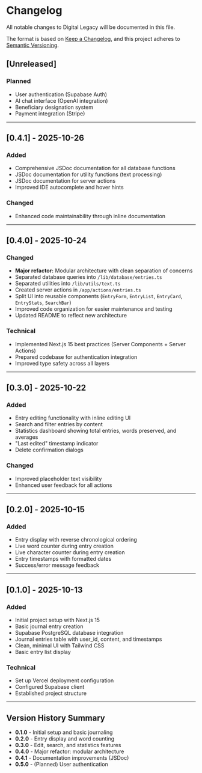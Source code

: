 # Changelog

All notable changes to Digital Legacy will be documented in this file.

The format is based on [Keep a Changelog](https://keepachangelog.com/en/1.0.0/),
and this project adheres to [Semantic Versioning](https://semver.org/spec/v2.0.0.html).

## [Unreleased]

### Planned
- User authentication (Supabase Auth)
- AI chat interface (OpenAI integration)
- Beneficiary designation system
- Payment integration (Stripe)

---

## [0.4.1] - 2025-10-26

### Added
- Comprehensive JSDoc documentation for all database functions
- JSDoc documentation for utility functions (text processing)
- JSDoc documentation for server actions
- Improved IDE autocomplete and hover hints

### Changed
- Enhanced code maintainability through inline documentation

---

## [0.4.0] - 2025-10-24

### Changed
- **Major refactor:** Modular architecture with clean separation of concerns
- Separated database queries into `/lib/database/entries.ts`
- Separated utilities into `/lib/utils/text.ts`
- Created server actions in `/app/actions/entries.ts`
- Split UI into reusable components (`EntryForm`, `EntryList`, `EntryCard`, `EntryStats`, `SearchBar`)
- Improved code organization for easier maintenance and testing
- Updated README to reflect new architecture

### Technical
- Implemented Next.js 15 best practices (Server Components + Server Actions)
- Prepared codebase for authentication integration
- Improved type safety across all layers

---

## [0.3.0] - 2025-10-22

### Added
- Entry editing functionality with inline editing UI
- Search and filter entries by content
- Statistics dashboard showing total entries, words preserved, and averages
- "Last edited" timestamp indicator
- Delete confirmation dialogs

### Changed
- Improved placeholder text visibility
- Enhanced user feedback for all actions

---

## [0.2.0] - 2025-10-15

### Added
- Entry display with reverse chronological ordering
- Live word counter during entry creation
- Live character counter during entry creation
- Entry timestamps with formatted dates
- Success/error message feedback

---

## [0.1.0] - 2025-10-13

### Added
- Initial project setup with Next.js 15
- Basic journal entry creation
- Supabase PostgreSQL database integration
- Journal entries table with user_id, content, and timestamps
- Clean, minimal UI with Tailwind CSS
- Basic entry list display

### Technical
- Set up Vercel deployment configuration
- Configured Supabase client
- Established project structure

---

## Version History Summary

- **0.1.0** - Initial setup and basic journaling
- **0.2.0** - Entry display and word counting
- **0.3.0** - Edit, search, and statistics features
- **0.4.0** - Major refactor: modular architecture
- **0.4.1** - Documentation improvements (JSDoc)
- **0.5.0** - (Planned) User authentication